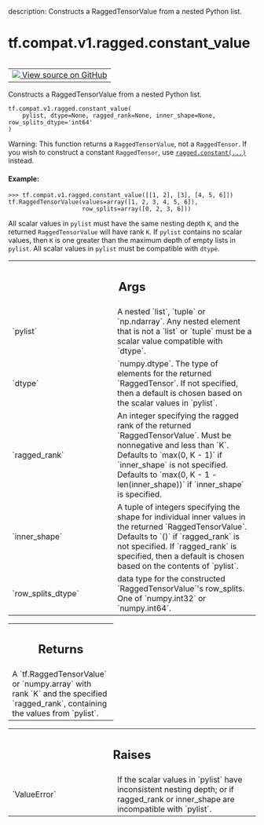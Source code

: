 description: Constructs a RaggedTensorValue from a nested Python list.

<div itemscope itemtype="http://developers.google.com/ReferenceObject">
<meta itemprop="name" content="tf.compat.v1.ragged.constant_value" />
<meta itemprop="path" content="Stable" />
</div>

# tf.compat.v1.ragged.constant_value

<!-- Insert buttons and diff -->

<table class="tfo-notebook-buttons tfo-api nocontent" align="left">
<td>
  <a target="_blank" href="https://github.com/tensorflow/tensorflow/blob/r2.2/tensorflow/python/ops/ragged/ragged_factory_ops.py#L88-L144">
    <img src="https://www.tensorflow.org/images/GitHub-Mark-32px.png" />
    View source on GitHub
  </a>
</td>
</table>



Constructs a RaggedTensorValue from a nested Python list.

<pre class="devsite-click-to-copy prettyprint lang-py tfo-signature-link">
<code>tf.compat.v1.ragged.constant_value(
    pylist, dtype=None, ragged_rank=None, inner_shape=None, row_splits_dtype='int64'
)
</code></pre>



<!-- Placeholder for "Used in" -->

Warning: This function returns a `RaggedTensorValue`, not a `RaggedTensor`.
If you wish to construct a constant `RaggedTensor`, use
[`ragged.constant(...)`](constant.md) instead.

#### Example:



```
>>> tf.compat.v1.ragged.constant_value([[1, 2], [3], [4, 5, 6]])
tf.RaggedTensorValue(values=array([1, 2, 3, 4, 5, 6]),
                     row_splits=array([0, 2, 3, 6]))
```

All scalar values in `pylist` must have the same nesting depth `K`, and the
returned `RaggedTensorValue` will have rank `K`.  If `pylist` contains no
scalar values, then `K` is one greater than the maximum depth of empty lists
in `pylist`.  All scalar values in `pylist` must be compatible with `dtype`.

<!-- Tabular view -->
 <table class="responsive fixed orange">
<colgroup><col width="214px"><col></colgroup>
<tr><th colspan="2"><h2 class="add-link">Args</h2></th></tr>

<tr>
<td>
`pylist`
</td>
<td>
A nested `list`, `tuple` or `np.ndarray`.  Any nested element that
is not a `list` or `tuple` must be a scalar value compatible with `dtype`.
</td>
</tr><tr>
<td>
`dtype`
</td>
<td>
`numpy.dtype`.  The type of elements for the returned `RaggedTensor`.
If not specified, then a default is chosen based on the scalar values in
`pylist`.
</td>
</tr><tr>
<td>
`ragged_rank`
</td>
<td>
An integer specifying the ragged rank of the returned
`RaggedTensorValue`.  Must be nonnegative and less than `K`. Defaults to
`max(0, K - 1)` if `inner_shape` is not specified.  Defaults to `max(0, K
- 1 - len(inner_shape))` if `inner_shape` is specified.
</td>
</tr><tr>
<td>
`inner_shape`
</td>
<td>
A tuple of integers specifying the shape for individual inner
values in the returned `RaggedTensorValue`.  Defaults to `()` if
`ragged_rank` is not specified.  If `ragged_rank` is specified, then a
default is chosen based on the contents of `pylist`.
</td>
</tr><tr>
<td>
`row_splits_dtype`
</td>
<td>
data type for the constructed `RaggedTensorValue`'s
row_splits.  One of `numpy.int32` or `numpy.int64`.
</td>
</tr>
</table>



<!-- Tabular view -->
 <table class="responsive fixed orange">
<colgroup><col width="214px"><col></colgroup>
<tr><th colspan="2"><h2 class="add-link">Returns</h2></th></tr>
<tr class="alt">
<td colspan="2">
A `tf.RaggedTensorValue` or `numpy.array` with rank `K` and the specified
`ragged_rank`, containing the values from `pylist`.
</td>
</tr>

</table>



<!-- Tabular view -->
 <table class="responsive fixed orange">
<colgroup><col width="214px"><col></colgroup>
<tr><th colspan="2"><h2 class="add-link">Raises</h2></th></tr>

<tr>
<td>
`ValueError`
</td>
<td>
If the scalar values in `pylist` have inconsistent nesting
depth; or if ragged_rank or inner_shape are incompatible with `pylist`.
</td>
</tr>
</table>

